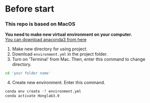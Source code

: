 # Before start
### This repo is based on MacOS 
__You need to make new virtual environment on your computer.__   
[You can download anaconda3 from here](https://www.anaconda.com/download)

1. Make new directory for using project.
2. Download ``environment.yml`` in the project folder.
3. Turn on 'Terminal' from Mac. Then, enter this command to change directory.
 ```bash
 cd 'your folder name'
 ```

4. Create new environment. Enter this command.

```bash
conda env create -f environment.yml 
conda activate Honglab3.9
```
